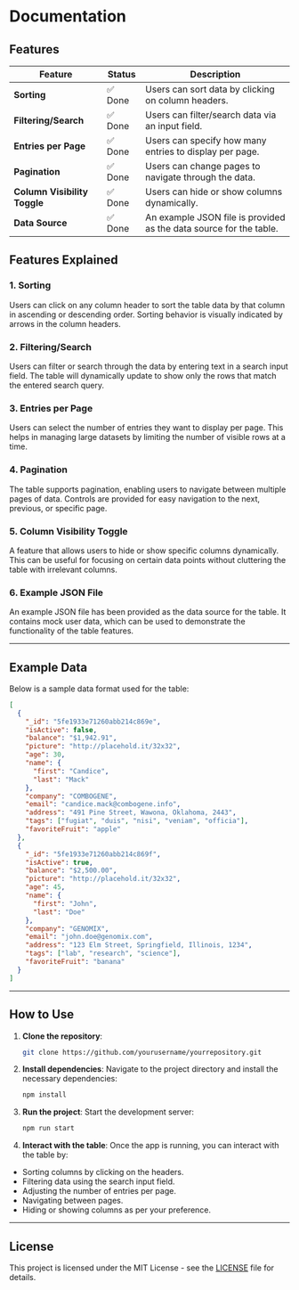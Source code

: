 # Documentation
## Features

| Feature                                      | Status  | Description                                                      |
|----------------------------------------------|---------|------------------------------------------------------------------|
| **Sorting**                                  | ✅ Done  | Users can sort data by clicking on column headers.               |
| **Filtering/Search**                         | ✅ Done  | Users can filter/search data via an input field.                 |
| **Entries per Page**                         | ✅ Done  | Users can specify how many entries to display per page.         |
| **Pagination**                               | ✅ Done  | Users can change pages to navigate through the data.             |
| **Column Visibility Toggle**                 | ✅ Done  | Users can hide or show columns dynamically.                      |
| **Data Source**                              | ✅ Done  | An example JSON file is provided as the data source for the table. |

## Features Explained

### 1. **Sorting**
Users can click on any column header to sort the table data by that column in ascending or descending order. Sorting behavior is visually indicated by arrows in the column headers.

### 2. **Filtering/Search**
Users can filter or search through the data by entering text in a search input field. The table will dynamically update to show only the rows that match the entered search query.

### 3. **Entries per Page**
Users can select the number of entries they want to display per page. This helps in managing large datasets by limiting the number of visible rows at a time.

### 4. **Pagination**
The table supports pagination, enabling users to navigate between multiple pages of data. Controls are provided for easy navigation to the next, previous, or specific page.

### 5. **Column Visibility Toggle**
A feature that allows users to hide or show specific columns dynamically. This can be useful for focusing on certain data points without cluttering the table with irrelevant columns.

### 6. **Example JSON File**
An example JSON file has been provided as the data source for the table. It contains mock user data, which can be used to demonstrate the functionality of the table features.

---

## Example Data

Below is a sample data format used for the table:

```json
[
  {
    "_id": "5fe1933e71260abb214c869e",
    "isActive": false,
    "balance": "$1,942.91",
    "picture": "http://placehold.it/32x32",
    "age": 30,
    "name": {
      "first": "Candice",
      "last": "Mack"
    },
    "company": "COMBOGENE",
    "email": "candice.mack@combogene.info",
    "address": "491 Pine Street, Wawona, Oklahoma, 2443",
    "tags": ["fugiat", "duis", "nisi", "veniam", "officia"],
    "favoriteFruit": "apple"
  },
  {
    "_id": "5fe1933e71260abb214c869f",
    "isActive": true,
    "balance": "$2,500.00",
    "picture": "http://placehold.it/32x32",
    "age": 45,
    "name": {
      "first": "John",
      "last": "Doe"
    },
    "company": "GENOMIX",
    "email": "john.doe@genomix.com",
    "address": "123 Elm Street, Springfield, Illinois, 1234",
    "tags": ["lab", "research", "science"],
    "favoriteFruit": "banana"
  }
]
```

---

## How to Use

1. **Clone the repository**:
    ```bash
    git clone https://github.com/yourusername/yourrepository.git
    ```

2. **Install dependencies**:
   Navigate to the project directory and install the necessary dependencies:
    ```bash
    npm install
    ```

3. **Run the project**:
   Start the development server:
    ```bash
    npm run start
    ```

4. **Interact with the table**:
   Once the app is running, you can interact with the table by:
  - Sorting columns by clicking on the headers.
  - Filtering data using the search input field.
  - Adjusting the number of entries per page.
  - Navigating between pages.
  - Hiding or showing columns as per your preference.

---

## License

This project is licensed under the MIT License - see the [LICENSE](LICENSE) file for details.
